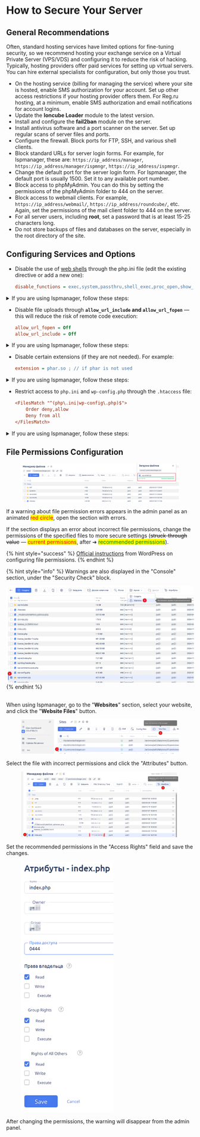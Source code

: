 # How to Secure Your Server

## General Recommendations

Often, standard hosting services have limited options for fine-tuning security, so we recommend hosting your exchange service on a Virtual Private Server (VPS/VDS) and configuring it to reduce the risk of hacking. Typically, hosting providers offer paid services for setting up virtual servers. You can hire external specialists for configuration, but only those you trust.

* On the hosting service (billing for managing the service) where your site is hosted, enable SMS authorization for your account. Set up other access restrictions if your hosting provider offers them. For Reg.ru hosting, at a minimum, enable SMS authorization and email notifications for account logins.
* Update the **Ioncube Loader** module to the latest version.
* Install and configure the **fail2ban** module on the server.
* Install antivirus software and a port scanner on the server. Set up regular scans of server files and ports.
* Configure the firewall. Block ports for FTP, SSH, and various shell clients.
* Block standard URLs for server login forms. For example, for Ispmanager, these are: `https://ip_address/manager`, `https://ip_address/manager/ispmngr`, `https://ip_address/ispmngr`.
* Change the default port for the server login form. For Ispmanager, the default port is usually 1500. Set it to any available port number.
* Block access to phpMyAdmin. You can do this by setting the permissions of the phpMyAdmin folder to 444 on the server.
* Block access to webmail clients. For example, `https://ip_address/webmail/`, `https://ip_address/roundcube/`, etc. Again, set the permissions of the mail client folder to 444 on the server.
* For all server users, including **root**, set a password that is at least 15-25 characters long.
* Do not store backups of files and databases on the server, especially in the root directory of the site.

## **Configuring Services and Options**

* Disable the use of [web shells](https://encyclopedia.kaspersky.ru/glossary/web-shell/) through the php.ini file (edit the existing directive or add a new one):

    ```ini
    disable_functions = exec,system,passthru,shell_exec,proc_open,show_source
    ```

<details>

<summary>If you are using Ispmanager, follow these steps:</summary>

1. Log in to Ispmanager as a <mark style="color:red;">**root user**</mark>.

2. Go to the "**Websites**" section, select your website, and click the "PHP Settings for the Site" button.

<figure><img src="../../../.gitbook/assets/image (2181)_eng.png" alt=""><figcaption></figcaption></figure>

3. Search for the `disable_functions` directive, check it, and click the pencil button ("**Edit Variable**").

<figure><img src="../../../.gitbook/assets/image (2182)_eng.png" alt=""><figcaption></figcaption></figure>

4. Add the specified functions (do not remove the previous values — just append the specified functions): **`exec,system,passthru,shell_exec,proc_open,show_source`** and save the changes.

    <figure><img src="../../../.gitbook/assets/image (2183)_eng.png" alt="" width="544"><figcaption></figcaption></figure>

</details>

* Disable file uploads through **`allow_url_include` and `allow_url_fopen`** — this will reduce the risk of remote code execution:

    ```ini
    allow_url_fopen = Off
    allow_url_include = Off
    ```

<details>

<summary>If you are using Ispmanager, follow these steps:</summary>

1. Log in to Ispmanager as a <mark style="color:red;">**root user**</mark>.

2. Go to the "**Websites**" section, select your website, and click the "**PHP Settings for the Site**" button.

<figure><img src="../../../.gitbook/assets/image (2181)_eng.png" alt="" width="563"><figcaption></figcaption></figure>

3. Search for the directives containing `allow_url`, check them, and click the pencil button ("**Edit Variable**").

<figure><img src="../../../.gitbook/assets/image (2185)_eng.png" alt="" width="563"><figcaption></figcaption></figure>

4. Set `Off` for the variables and save the changes.

<figure><img src="../../../.gitbook/assets/image (2184)_eng.png" alt="" width="563"><figcaption></figcaption></figure>

</details>

* Disable certain extensions (if they are not needed). For example:

    ```ini
    extension = phar.so ; // if phar is not used
    ```

<details>

<summary>If you are using Ispmanager, follow these steps:</summary>

1. Log in to Ispmanager as a <mark style="color:red;">**root user**</mark>.

2. Go to the "**PHP**" section, select the PHP version [that your website is using](https://premium.gitbook.io/main/osnovnye-nastroiki/faq/kak-proverit-versiyu-php-ispolzuyushuyusya-dlya-saita) and click the "Extensions" button.

<figure><img src="../../../.gitbook/assets/image (2186)_eng.png" alt="" width="563"><figcaption></figcaption></figure>

3. Search for the extension **`phar`** (for example), check it, and click the pencil button ("**Disable Extension**").

<figure><img src="../../../.gitbook/assets/image (2187)_eng.png" alt="" width="531"><figcaption></figcaption></figure>

4. Click the button and confirm the disabling of the extension in the pop-up window.

</details>

* Restrict access to `php.ini` and `wp-config.php` through the `.htaccess` file:

    ```ini
    <FilesMatch "^(php\.ini|wp-config\.php)$">
        Order deny,allow
        Deny from all
    </FilesMatch>
    ```

<details>

<summary>If you are using Ispmanager, follow these steps:</summary>

1. Log in to Ispmanager as <mark style="color:yellow;">**any user**</mark>.

2. Go to the "**Websites**" section, select your website, and click the "**Website Files**" button.

<figure><img src="../../../.gitbook/assets/image (2188)_eng.png" alt=""><figcaption></figcaption></figure>

3. Find the `.htaccess` file and enter edit mode by double-clicking it.

<figure><img src="../../../.gitbook/assets/image (2190)_eng.png" alt="" width="479"><figcaption></figcaption></figure>

4. Add the text specified above to the file and save the changes.

<figure><img src="../../../.gitbook/assets/image (2191)_eng.png" alt="" width="543"><figcaption></figcaption></figure>

</details>

## File Permissions Configuration

<figure><img src="../../../.gitbook/assets/image (1) (1) (1) (1) (1) (1) (1) (1) (1) (1) (1) (1) (1) (1) (1) (1) (1) (1) (1) (1) (1) (1) (1)_eng.png" alt="" width="563"><figcaption></figcaption></figure>

If a warning about file permission errors appears in the admin panel as an animated <mark style="color:red;">red circle</mark>, open the section with errors.

If the section displays an error about incorrect file permissions, change the permissions of the specified files to more secure settings (~~struck-through value~~ — <mark style="color:red;">current permissions</mark>, after ➔ <mark style="color:green;">recommended permissions</mark>).

{% hint style="success" %}
[Official instructions](https://developer.wordpress.org/advanced-administration/security/hardening/#file-permissions) from WordPress on configuring file permissions.
{% endhint %}

{% hint style="info" %}
Warnings are also displayed in the "Console" section, under the "Security Check" block.

<img src="../../../.gitbook/assets/image (2) (1) (1) (1) (1) (1) (1) (1) (1) (1) (1) (1) (1) (1) (1) (1) (1) (1) (1)_eng.png" alt="" data-size="original">
{% endhint %}

\
When using Ispmanager, go to the "**Websites**" section, select your website, and click the "**Website Files**" button.

<figure><img src="../../../.gitbook/assets/image (2188)_eng.png" alt=""><figcaption></figcaption></figure>

Select the file with incorrect permissions and click the "Attributes" button.

<figure><img src="../../../.gitbook/assets/image (2193)_eng.png" alt=""><figcaption></figcaption></figure>

Set the recommended permissions in the "Access Rights" field and save the changes.

<figure><img src="../../../.gitbook/assets/image (2197)_eng.png" alt="" width="248"><figcaption></figcaption></figure>

After changing the permissions, the warning will disappear from the admin panel.